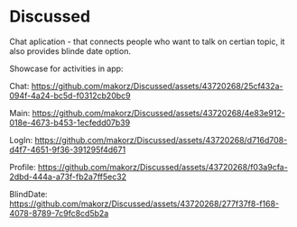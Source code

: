 # Discussed
Chat aplication - that connects people who want to talk on certian topic, it also provides blinde date option. 

Showcase for activities in app:

Chat:
https://github.com/makorz/Discussed/assets/43720268/25cf432a-094f-4a24-bc5d-f0312cb20bc9

Main:
https://github.com/makorz/Discussed/assets/43720268/4e83e912-018e-4673-b453-1ecfedd07b39

LogIn:
https://github.com/makorz/Discussed/assets/43720268/d716d708-d4f7-4651-9f36-391295f4d671

Profile:
https://github.com/makorz/Discussed/assets/43720268/f03a9cfa-2dbd-444a-a73f-fb2a7ff5ec32

BlindDate:
https://github.com/makorz/Discussed/assets/43720268/277f37f8-f168-4078-8789-7c9fc8cd5b2a

